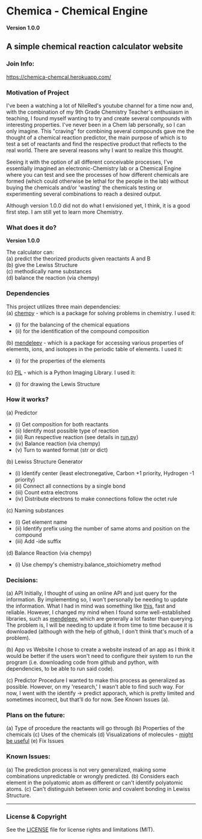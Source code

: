 # Chemica - Chemical Engine
**Version 1.0.0**
## A simple chemical reaction calculator website

### Join Info:
https://chemica-chemcal.herokuapp.com/

### Motivation of Project
I've been a watching a lot of NileRed's youtube channel for a time now and, with the combination of my 9th Grade Chemistry Teacher's enthusiasm in teaching, I found myself wanting to try and create several compounds with interesting properties. I've never been in a Chem lab personally, so I can only imagine. This "craving" for combining several compounds gave me the thought of a chemical reaction predictor, the main purpose of which is to test a set of reactants and find the respective product that reflects to the real world. There are several reasons why I want to realize this thought.

Seeing it with the option of all different conceivable processes, I've essentially imagined an electronic-Chemistry lab or a Chemical Engine where you can test and see the processes of how different chemicals are formed (which could otherwise be lethal for the people in the lab) without buying the chemicals and/or 'wasting' the chemicals testing or experimenting several combinations to reach a desired output.

Although version 1.0.0 did not do what I envisioned yet, I think, it is a good first step. I am still yet to learn more Chemistry.

### What does it do?
**Version 1.0.0**

The calculator can:\
(a) predict the theorized products given reactants A and B\
(b) give the Lewiss Structure\
(c) methodically name substances\
(d) balance the reaction (via chempy)

### Dependencies
This project utilizes three main dependencies:\
(a) [chempy](https://pythonhosted.org/chempy/) - which is a package for solving problems in chemistry. I used it:
- (i) for the balancing of the chemical equations
- (ii) for the identification of the compound composition

(b) [mendeleev](https://mendeleev.readthedocs.io/en/stable/quick.html) - which is a package for accessing various properties of elements, ions, and isotopes in the periodic table of elements. I used it:
- (i) for the properties of the elements

(c) [PIL](https://pillow.readthedocs.io/en/stable/) - which is a Python Imaging Library. I used it:
- (i) for drawing the Lewis Structure

### How it works?
(a) Predictor
- (i) Get composition for both reactants
- (ii) Identify most possible type of reaction
- (iii) Run respective reaction (see details in [run.py](chemica/run.py))
- (iv) Balance reaction (via chempy)
- (v) Turn to wanted format (str or dict)

(b) Lewiss Structure Generator
- (i) Identify center (least electronegative, Carbon +1 priority, Hydrogen -1 priority)
- (ii) Connect all connections by a single bond
- (iii) Count extra electrons
- (iv) Distribute electrons to make connections follow the octet rule

(c) Naming substances
- (i) Get element name
- (ii) Identify prefix using the number of same atoms and position on the compound
- (iii) Add -ide suffix

(d) Balance Reaction (via chempy)
- (i) Use chempy's chemistry.balance_stoichiometry method

### Decisions:
(a) API
Initially, I thought of using an online API and just query for the information. By implementing so, I won't personally be needing to update the information. What I had in mind was something like [this](https://github.com/neelpatel05/periodic-table-api-go), fast and reliable. However, I changed my mind when I found some well-established libraries, such as [mendeleev](https://mendeleev.readthedocs.io/en/stable/quick.html), which are generally a lot faster than querying. The problem is, I will be needing to update it from time to time because it is downloaded (although with the help of github, I don't think that's much of a problem).

(b) App vs Website
I chose to create a website instead of an app as I think it would be better if the users won't need to configure their system to run the program (i.e. downloading code from github and python, with dependencies, to be able to run said code).

(c) Predictor Procedure
I wanted to make this process as generalized as possible. However, on my 'research,' I wasn't able to find such way. For now, I went with the identify -> predict apporach, which is pretty limited and sometimes incorrect, but that'll do for now. See Known Issues (a).

### Plans on the future:
(a) Type of procedure the reactants will go through
(b) Properties of the chemicals
(c) Uses of the chemicals
(d) Visualizations of molecules - [might be useful](https://stackoverflow.com/questions/65187916/using-glowscript-to-create-widgets-and-graphics-in-different-divs)
(e) Fix Issues

### Known Issues:
(a) The prediction process is not very generalized, making some combinations unpredictable or wrongly predicted.
(b) Considers each element in the polyatomic atom as different or can't identify polyatomic atoms.
(c) Can't distinguish between ionic and covalent bonding in Lewiss Structure.

---
### License & Copyright
See the [LICENSE](LICENSE.md) file for license rights and limitations (MIT).
